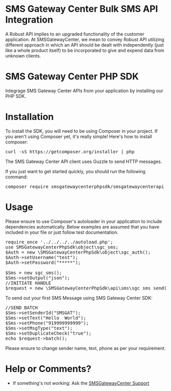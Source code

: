 # SMS Gateway Center Bulk SMS API Integration

A Robust API implies to an upgraded functionality of the customer application. At SMSGatewayCenter, we mean to convey Robust API utilizing different approach in which an API should be dealt with independently (just like a whole product itself) to be incorporated to give and expend data from unknown clients.

# SMS Gateway Center PHP SDK
Integrage SMS Gateway Center APIs from your application by installing our PHP SDK.

# Installation
To install the SDK, you will need to be using Composer in your project. If you aren't using Composer yet, it's really simple! Here's how to install composer:

<pre>curl -sS https://getcomposer.org/installer | php</pre>

The SMS Gateway Center API client uses Guzzle to send HTTP messages.

If you just want to get started quickly, you should run the following command:

<pre>composer require smsgatewaycenterphpsdk/smsgatewaycenterapi</pre>

# Usage

Please ensure to use Composer's autoloader in your application to include dependencies automatically. Below examples are assumed that you have included in your file or just follow test documentation.

<pre>require_once '../../../../autoload.php';
use SMSGatewayCenterPhpSdk\object\sgc_sms;
$Auth = new \SMSGatewayCenterPhpSdk\object\sgc_auth();
$Auth->setUsername("test");
$Auth->setPassword("*****");

$Sms = new sgc_sms();
$Sms->setOutput("json");
//INITIATE HANDLE
$request = new \SMSGatewayCenterPhpSdk\api\sms\sgc_sms_send($Auth, $Sms);
</pre>

To send out your first SMS Message using SMS Gateway Center SDK:

<pre>//SEND BATCH
$Sms->setSenderId("SMSGAT");
$Sms->setText("Hello  World");
$Sms->setPhone("919999999999");
$Sms->setMsgType("text");
$Sms->setDuplicateCheck("true");
echo $request->batch();
</pre>

Please ensure to change sender name, text, phone as per your requirement.

# Help or Comments?

<ul>
<li>If something's not working: Ask the <a href="https://www.smsgateway.center/contact-us/" title="SMSGatewayCenter Support">SMSGatewayCenter Support</a></li>
</ul>